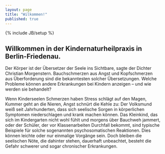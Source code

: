 ```yaml
---
layout: page
title: "Wilkommen!"
published: true
---
```


{% include JB/setup %}

## Willkommen in der Kindernaturheilpraxis in Berlin-Friedenau.

Der Körper ist der Übersetzer der Seele ins Sichtbare, sagte der Dichter Christian Morgenstern. Bauchschmerzen aus Angst und Kopfschmerzen aus Überforderung sind die bekanntesten solcher Übersetzungen. Welche Probleme können andere Erkrankungen bei Kindern anzeigen – und wie werden sie behandelt?

Wenn Kinderseelen Schmerzen haben
Stress schlägt auf den Magen, Kummer geht an die Nieren, Angst schnürt die Kehle zu: Der Volksmund weiß seit Jahrhunderten, dass sich seelische Sorgen in körperlichen Symptomen niederschlagen und krank machen können. Das Kleinkind, das sich im Kindergarten nicht wohl fühlt und morgens über Bauchweh jammert, oder der Schüler, der vor Klassenarbeiten Durchfall bekommt, sind typische Beispiele für solche sogenannten psychosomatischen Reaktionen. Dies können leichte oder nur einmalige Vorgänge sein. Doch bleiben die seelischen Nöte, die dahinter stehen, dauerhaft unbeachtet, besteht die Gefahr schwerer und sogar chronischer Erkrankungen.



